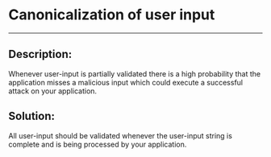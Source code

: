 # Canonicalization of user input
-------

## Description:

Whenever user-input is partially validated there is a high probability that the application
misses a malicious input which could execute a successful attack on your application.

## Solution:

All user-input should be validated whenever the user-input string is complete and is being
processed by your application.

